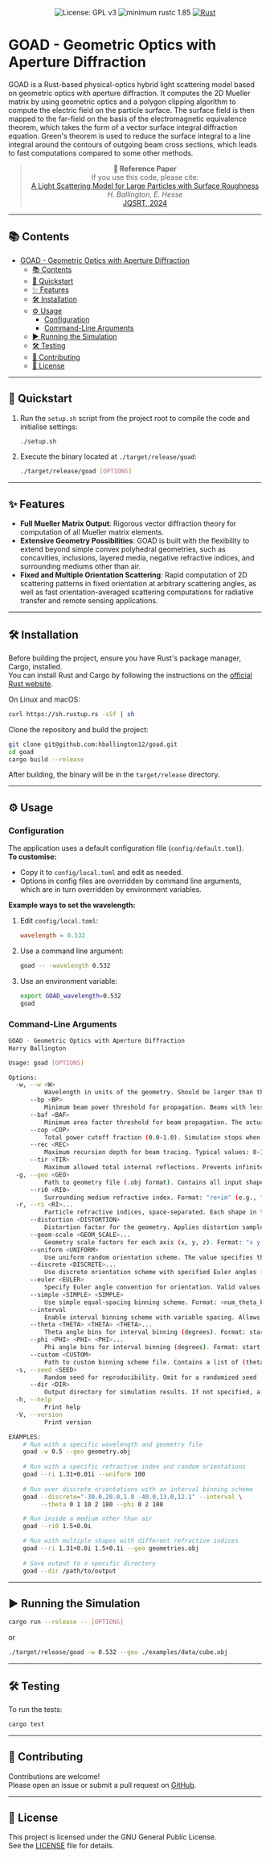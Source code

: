<div align="center">

<!-- badges: start -->
![License: GPL v3](https://img.shields.io/badge/License-GPLv3-blue.svg)
![minimum rustc 1.85](https://img.shields.io/badge/rustc-1.85+-red.svg)
[![Rust](https://github.com/hballington12/goad/actions/workflows/rust.yml/badge.svg)](https://github.com/hballington12/goad/actions/workflows/rust.yml)
<!-- badges: end -->

</div>

# GOAD - Geometric Optics with Aperture Diffraction

GOAD is a Rust-based physical-optics hybrid light scattering model based on geometric optics with aperture diffraction. It computes the 2D Mueller matrix by using geometric optics and a polygon clipping algorithm to compute the electric field on the particle surface. The surface field is then mapped to the far-field on the basis of the electromagnetic equivalence theorem, which takes the form of a vector surface integral diffraction equation. Green's theorem is used to reduce the surface integral to a line integral around the contours of outgoing beam cross sections, which leads to fast computations compared to some other methods.

<div align="center">

> **📖 Reference Paper**  
> If you use this code, please cite:  
> [A Light Scattering Model for Large Particles with Surface Roughness](https://doi.org/10.1016/j.jqsrt.2024.109054)  
> *H. Ballington, E. Hesse*  
> [JQSRT, 2024](https://www.journals.elsevier.com/journal-of-quantitative-spectroscopy-and-radiative-transfer)

</div>

---

## 📚 Contents

- [GOAD - Geometric Optics with Aperture Diffraction](#goad---geometric-optics-with-aperture-diffraction)
  - [📚 Contents](#-contents)
  - [🚀 Quickstart](#-quickstart)
  - [✨ Features](#-features)
  - [🛠️ Installation](#️-installation)
  - [⚙️ Usage](#️-usage)
    - [Configuration](#configuration)
    - [Command-Line Arguments](#command-line-arguments)
  - [▶️ Running the Simulation](#️-running-the-simulation)
  - [🛠️ Testing](#️-testing)
  - [🤝 Contributing](#-contributing)
  - [📜 License](#-license)

---

## 🚀 Quickstart

1. Run the `setup.sh` script from the project root to compile the code and initialise settings:

    ```sh
    ./setup.sh
    ```

2. Execute the binary located at `./target/release/goad`:

    ```sh
    ./target/release/goad [OPTIONS]
    ```

---

## ✨ Features

- **Full Mueller Matrix Output**: Rigorous vector diffraction theory for computation of all Mueller matrix elements.
- **Extensive Geometry Possibilities**: GOAD is built with the flexibility to extend beyond simple convex polyhedral geometries, such as concavities, inclusions, layered media, negative refractive indices, and surrounding mediums other than air.
- **Fixed and Multiple Orientation Scattering**: Rapid computation of 2D scattering patterns in fixed orientation at arbitrary scattering angles, as well as fast orientation-averaged scattering computations for radiative transfer and remote sensing applications.

---

## 🛠️ Installation

Before building the project, ensure you have Rust's package manager, Cargo, installed.  
You can install Rust and Cargo by following the instructions on the [official Rust website](https://doc.rust-lang.org/cargo/getting-started/installation.html).

On Linux and macOS:

```sh
curl https://sh.rustup.rs -sSf | sh
```

Clone the repository and build the project:

```sh
git clone git@github.com:hballington12/goad.git
cd goad
cargo build --release
```

After building, the binary will be in the `target/release` directory.

---

## ⚙️ Usage

### Configuration

The application uses a default configuration file (`config/default.toml`).  
**To customise:**  

- Copy it to `config/local.toml` and edit as needed.
- Options in config files are overridden by command line arguments, which are in turn overridden by environment variables.

**Example ways to set the wavelength:**

1. Edit `config/local.toml`:

    ```toml
    wavelength = 0.532
    ```

2. Use a command line argument:

    ```sh
    goad -- -wavelength 0.532
    ```

3. Use an environment variable:

    ```sh
    export GOAD_wavelength=0.532
    goad
    ```

### Command-Line Arguments

```sh
GOAD - Geometric Optics with Aperture Diffraction
Harry Ballington

Usage: goad [OPTIONS]

Options:
  -w, --w <W>
          Wavelength in units of the geometry. Should be larger than the smallest feature in the geometry
      --bp <BP>
          Minimum beam power threshold for propagation. Beams with less power than this will be truncated
      --baf <BAF>
          Minimum area factor threshold for beam propagation. The actual area threshold is wavelength² × factor. Prevents geometric optics from modeling sub-wavelength beams
      --cop <COP>
          Total power cutoff fraction (0.0-1.0). Simulation stops when this fraction of input power is accounted for. Set to 1.0 to disable and trace all beams to completion
      --rec <REC>
          Maximum recursion depth for beam tracing. Typical values: 8-15. Higher values rarely improve results when reasonable beam power thresholds are set
      --tir <TIR>
          Maximum allowed total internal reflections. Prevents infinite TIR loops by truncating beams after this many TIR events
  -g, --geo <GEO>
          Path to geometry file (.obj format). Contains all input shapes for the simulation
      --ri0 <RI0>
          Surrounding medium refractive index. Format: "re+im" (e.g., "1.3117+0.0001i")
  -r, --ri <RI>...
          Particle refractive indices, space-separated. Each shape in the geometry is assigned a refractive index. If fewer values than shapes are provided, the first value is reused
      --distortion <DISTORTION>
          Distortion factor for the geometry. Applies distortion sampled from a Gaussian distribution. Default: sigma = 0.0 (no distortion). Sigma is the standard deviation of the facet theta tilt (in radians)
      --geom-scale <GEOM_SCALE>...
          Geometry scale factors for each axis (x, y, z). Format: "x y z" (e.g., "1.0 1.0 1.0"). Default: "1.0 1.0 1.0" (no scaling)
      --uniform <UNIFORM>
          Use uniform random orientation scheme. The value specifies the number of random orientations
      --discrete <DISCRETE>...
          Use discrete orientation scheme with specified Euler angles (degrees). Format: alpha1,beta1,gamma1 alpha2,beta2,gamma2 ...
      --euler <EULER>
          Specify Euler angle convention for orientation. Valid values: XYZ, XZY, YXZ, YZX, ZXY, ZYX, etc. Default: ZYZ
      --simple <SIMPLE> <SIMPLE>
          Use simple equal-spacing binning scheme. Format: <num_theta_bins> <num_phi_bins>
      --interval
          Enable interval binning scheme with variable spacing. Allows fine binning in regions of interest like forward/backward scattering
      --theta <THETA> <THETA> <THETA>...
          Theta angle bins for interval binning (degrees). Format: start step1 mid1 step2 mid2 ... stepN end Example: 0 1 10 2 180 = 0° to 10° in 1° steps, then 10° to 180° in 2° steps
      --phi <PHI> <PHI> <PHI>...
          Phi angle bins for interval binning (degrees). Format: start step1 mid1 step2 mid2 ... stepN end Example: 0 2 180 = 0° to 180° in 2° steps
      --custom <CUSTOM>
          Path to custom binning scheme file. Contains a list of (theta, phi) bin pairs in TOML format. Overrides other binning parameters
  -s, --seed <SEED>
          Random seed for reproducibility. Omit for a randomized seed
      --dir <DIR>
          Output directory for simulation results. If not specified, a directory in the format 'run00001' will be created automatically
  -h, --help
          Print help
  -V, --version
          Print version

EXAMPLES:
    # Run with a specific wavelength and geometry file
    goad -w 0.5 --geo geometry.obj
    
    # Run with a specific refractive index and random orientations
    goad --ri 1.31+0.01i --uniform 100
    
    # Run over discrete orientations with an interval binning scheme
    goad --discrete="-30.0,20.0,1.0 -40.0,13.0,12.1" --interval \
         --theta 0 1 10 2 180 --phi 0 2 180

    # Run inside a medium other than air
    goad --ri0 1.5+0.0i

    # Run with multiple shapes with different refractive indices
    goad --ri 1.31+0.0i 1.5+0.1i --geo geometries.obj
    
    # Save output to a specific directory
    goad --dir /path/to/output
```

---

## ▶️ Running the Simulation

```sh
cargo run --release -- [OPTIONS]
```

or

```sh
./target/release/goad -w 0.532 --geo ./examples/data/cube.obj
```

---

## 🛠️ Testing

To run the tests:

```sh
cargo test
```

---

## 🤝 Contributing

Contributions are welcome!  
Please open an issue or submit a pull request on [GitHub](https://github.com/hballington12/goad).

---

## 📜 License

This project is licensed under the GNU General Public License.  
See the [LICENSE](LICENSE) file for details.
